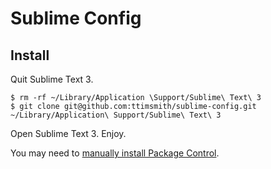 # Sublime Config

## Install

Quit Sublime Text 3.

    $ rm -rf ~/Library/Application \Support/Sublime\ Text\ 3
    $ git clone git@github.com:ttimsmith/sublime-config.git ~/Library/Application\ Support/Sublime\ Text\ 3

Open Sublime Text 3. Enjoy.

You may need to [manually install Package Control](https://sublime.wbond.net/installation).
